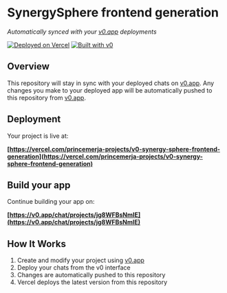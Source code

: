# SynergySphere frontend generation

*Automatically synced with your [v0.app](https://v0.app) deployments*

[![Deployed on Vercel](https://img.shields.io/badge/Deployed%20on-Vercel-black?style=for-the-badge&logo=vercel)](https://vercel.com/princemerja-projects/v0-synergy-sphere-frontend-generation)
[![Built with v0](https://img.shields.io/badge/Built%20with-v0.app-black?style=for-the-badge)](https://v0.app/chat/projects/jg8WFBsNmIE)

## Overview

This repository will stay in sync with your deployed chats on [v0.app](https://v0.app).
Any changes you make to your deployed app will be automatically pushed to this repository from [v0.app](https://v0.app).

## Deployment

Your project is live at:

**[https://vercel.com/princemerja-projects/v0-synergy-sphere-frontend-generation](https://vercel.com/princemerja-projects/v0-synergy-sphere-frontend-generation)**

## Build your app

Continue building your app on:

**[https://v0.app/chat/projects/jg8WFBsNmIE](https://v0.app/chat/projects/jg8WFBsNmIE)**

## How It Works

1. Create and modify your project using [v0.app](https://v0.app)
2. Deploy your chats from the v0 interface
3. Changes are automatically pushed to this repository
4. Vercel deploys the latest version from this repository

